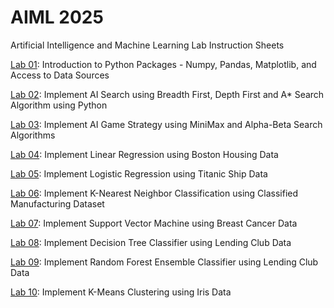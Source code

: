 # AIML 2025
Artificial Intelligence and Machine Learning Lab Instruction Sheets

[Lab 01](https://github.com/sanjanabayya30/Ai-ml_2303A52019/blob/main/Aiml_part1.ipynb): Introduction to Python Packages - Numpy, Pandas, Matplotlib, and Access to Data Sources

[Lab 02](https://github.com/sanjanabayya30/Ai-ml_2303A52019/blob/main/AIML_Lab02.ipynb): Implement AI Search using Breadth First, Depth First and A* Search Algorithm using Python

[Lab 03](https://github.com/sanjanabayya30/Ai-ml_2303A52019/blob/main/AIML_Lab03.ipynb): Implement AI Game Strategy using MiniMax and Alpha-Beta Search Algorithms

[Lab 04](https://github.com/sanjanabayya30/Ai-ml_2303A52019/blob/main/AIIML_Lab04.ipynb): Implement Linear Regression using Boston Housing Data

[Lab 05](https://github.com/sanjanabayya30/Ai-ml_2303A52019/blob/main/AIML_Lab05.ipynb): Implement Logistic Regression using Titanic Ship Data

[Lab 06](https://github.com/sanjanabayya30/Ai-ml_2303A52019/blob/main/AIML_Lab06.ipynb): Implement K-Nearest Neighbor Classification using Classified Manufacturing Dataset

[Lab 07](https://github.com/sanjanabayya30/Ai-ml_2303A52019/blob/main/AIML_ASS07.ipynb): Implement Support Vector Machine using Breast Cancer Data

[Lab 08](https://github.com/sanjanabayya30/Ai-ml_2303A52019/blob/main/AIML_ASS08.ipynb): Implement Decision Tree Classifier using Lending Club Data

[Lab 09](): Implement Random Forest Ensemble Classifier using Lending Club Data

[Lab 10](https://github.com/sanjanabayya30/Ai-ml_2303A52019/blob/main/AIML_Ass10.ipynb): Implement K-Means Clustering using Iris Data
